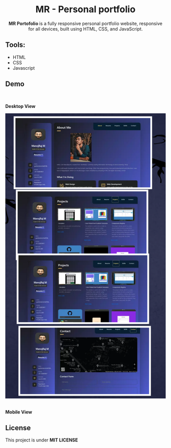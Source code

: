 <div align ="center">

# MR - Personal portfolio

<strong> MR Portofolio </strong> is a fully responsive personal portfolio website, responsive for all devices, built using HTML, CSS, and JavaScript.


 
 </div>
 
 ## Tools:
 *  HTML
 * CSS
 * Javascript

 
## Demo
<br>

**Desktop View**

![vCard Desktop Demo](./website-demo-image/desktop1.png "Desktop Demo")
<br>
<br>

**Mobile View**

<!-- ![vCard Mobile Demo](./website-demo-image/desktop1.png "Mobile Demo") -->

## License

This project is under  **MIT LICENSE**

